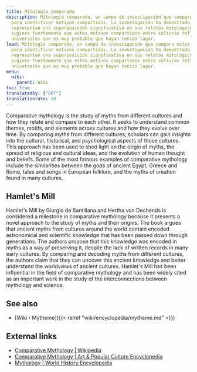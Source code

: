 ```yaml
---
title: Mitología comparada
description: Mitología comparada, un campo de investigación que compara mitos de culturas
  para identificar motivos compartidos. La investigación ha demostrado que las culturas
  representan una superposición significativa en sus relatos mitológicos. Esta superposición
  sugiere fuertemente que estos motivos compartidos entre culturas reflejan sucesos
  universales que es muy probable que hayan tenido lugar.
lead: Mitología comparada, un campo de investigación que compara mitos de culturas
  para identificar motivos compartidos. La investigación ha demostrado que las culturas
  representan una superposición significativa en sus relatos mitológicos. Esta superposición
  sugiere fuertemente que estos motivos compartidos entre culturas reflejan sucesos
  universales que es muy probable que hayan tenido lugar.
menu:
  wiki:
    parent: Wiki
toc: true
translatedby: ["GPT"]
translationrate: 10
---
```


Comparative mythology is the study of myths from different cultures and how they relate and compare to each other. It seeks to understand common themes, motifs, and elements across cultures and how they evolve over time. By comparing myths from different cultures, scholars can gain insights into the cultural, historical, and psychological aspects of those cultures. This approach has been used to shed light on the origin of myths, the spread of religious and cultural ideas, and the evolution of human thought and beliefs. Some of the most famous examples of comparative mythology include the similarities between the gods of ancient Egypt, Greece and Rome, tales and songs in European folklore, and the myths of creation found in many cultures.

## Hamlet's Mill

Hamlet's Mill by Giorgio de Santillana and Hertha von Dechends is considered a milestone in comparative mythology because it presents a novel approach to the study of myths and their origins. The book argues that ancient myths from cultures around the world contain encoded astronomical and scientific knowledge that has been passed down through generations. The authors propose that this knowledge was encoded in myths as a way of preserving it, despite the lack of written records in many early cultures. By comparing and decoding myths from different cultures, the authors claim that they can uncover this ancient knowledge and better understand the worldviews of ancient cultures. Hamlet's Mill has been influential in the field of comparative mythology and has been widely cited as an important work in the study of the interconnections between mythology and science.

## See also

- [Wiki › Mytheme]({{< relref "wiki/encyclopedia/mytheme.md" >}})

## External links

- [Comparative Mythology | Wikipedia](https://en.wikipedia.org/wiki/Comparative_mythology)
- [Comparative Mythology | Art & Popular Culture Encyclopedia](http://www.artandpopularculture.com/Comparative_mythology)
- [Mythology | World History Encyclopedia](https://www.worldhistory.org/mythology/)
